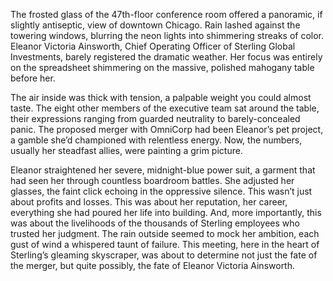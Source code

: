 The frosted glass of the 47th-floor conference room offered a panoramic, if slightly antiseptic, view of downtown Chicago. Rain lashed against the towering windows, blurring the neon lights into shimmering streaks of color. Eleanor Victoria Ainsworth, Chief Operating Officer of Sterling Global Investments, barely registered the dramatic weather. Her focus was entirely on the spreadsheet shimmering on the massive, polished mahogany table before her.

The air inside was thick with tension, a palpable weight you could almost taste. The eight other members of the executive team sat around the table, their expressions ranging from guarded neutrality to barely-concealed panic. The proposed merger with OmniCorp had been Eleanor’s pet project, a gamble she’d championed with relentless energy. Now, the numbers, usually her steadfast allies, were painting a grim picture.

Eleanor straightened her severe, midnight-blue power suit, a garment that had seen her through countless boardroom battles. She adjusted her glasses, the faint click echoing in the oppressive silence. This wasn’t just about profits and losses. This was about her reputation, her career, everything she had poured her life into building. And, more importantly, this was about the livelihoods of the thousands of Sterling employees who trusted her judgment. The rain outside seemed to mock her ambition, each gust of wind a whispered taunt of failure. This meeting, here in the heart of Sterling’s gleaming skyscraper, was about to determine not just the fate of the merger, but quite possibly, the fate of Eleanor Victoria Ainsworth.
